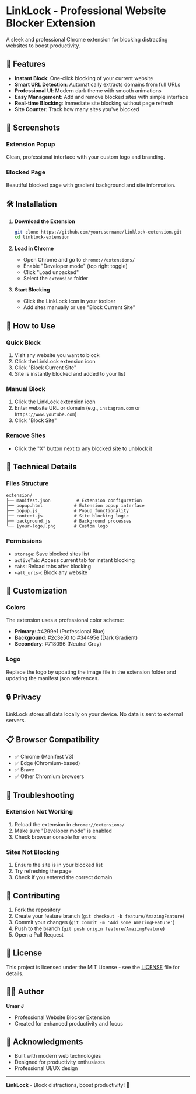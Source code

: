 # LinkLock - Professional Website Blocker Extension

A sleek and professional Chrome extension for blocking distracting websites to boost productivity.

## 🚀 Features

- **Instant Block**: One-click blocking of your current website
- **Smart URL Detection**: Automatically extracts domains from full URLs
- **Professional UI**: Modern dark theme with smooth animations
- **Easy Management**: Add and remove blocked sites with simple interface
- **Real-time Blocking**: Immediate site blocking without page refresh
- **Site Counter**: Track how many sites you've blocked

## 📸 Screenshots

### Extension Popup
Clean, professional interface with your custom logo and branding.

### Blocked Page
Beautiful blocked page with gradient background and site information.

## 🛠️ Installation

1. **Download the Extension**
   ```bash
   git clone https://github.com/yourusername/linklock-extension.git
   cd linklock-extension
   ```

2. **Load in Chrome**
   - Open Chrome and go to `chrome://extensions/`
   - Enable "Developer mode" (top right toggle)
   - Click "Load unpacked"
   - Select the `extension` folder

3. **Start Blocking**
   - Click the LinkLock icon in your toolbar
   - Add sites manually or use "Block Current Site"

## 🎯 How to Use

### Quick Block
1. Visit any website you want to block
2. Click the LinkLock extension icon
3. Click "Block Current Site"
4. Site is instantly blocked and added to your list

### Manual Block
1. Click the LinkLock extension icon
2. Enter website URL or domain (e.g., `instagram.com` or `https://www.youtube.com`)
3. Click "Block Site"

### Remove Sites
- Click the "X" button next to any blocked site to unblock it

## 🔧 Technical Details

### Files Structure
```
extension/
├── manifest.json          # Extension configuration
├── popup.html            # Extension popup interface
├── popup.js              # Popup functionality
├── content.js            # Site blocking logic
├── background.js         # Background processes
└── [your-logo].png       # Custom logo
```

### Permissions
- `storage`: Save blocked sites list
- `activeTab`: Access current tab for instant blocking
- `tabs`: Reload tabs after blocking
- `<all_urls>`: Block any website

## 🎨 Customization

### Colors
The extension uses a professional color scheme:
- **Primary**: #4299e1 (Professional Blue)
- **Background**: #2c3e50 to #34495e (Dark Gradient)
- **Secondary**: #718096 (Neutral Gray)

### Logo
Replace the logo by updating the image file in the extension folder and updating the manifest.json references.

## 🔒 Privacy

LinkLock stores all data locally on your device. No data is sent to external servers.

## 📋 Browser Compatibility

- ✅ Chrome (Manifest V3)
- ✅ Edge (Chromium-based)
- ✅ Brave
- ✅ Other Chromium browsers

## 🐛 Troubleshooting

### Extension Not Working
1. Reload the extension in `chrome://extensions/`
2. Make sure "Developer mode" is enabled
3. Check browser console for errors

### Sites Not Blocking
1. Ensure the site is in your blocked list
2. Try refreshing the page
3. Check if you entered the correct domain

## 🤝 Contributing

1. Fork the repository
2. Create your feature branch (`git checkout -b feature/AmazingFeature`)
3. Commit your changes (`git commit -m 'Add some AmazingFeature'`)
4. Push to the branch (`git push origin feature/AmazingFeature`)
5. Open a Pull Request

## 📝 License

This project is licensed under the MIT License - see the [LICENSE](LICENSE) file for details.

## 👨‍💻 Author

**Umar J**
- Professional Website Blocker Extension
- Created for enhanced productivity and focus

## 🙏 Acknowledgments

- Built with modern web technologies
- Designed for productivity enthusiasts
- Professional UI/UX design

---

**LinkLock** - Block distractions, boost productivity! 🚀
